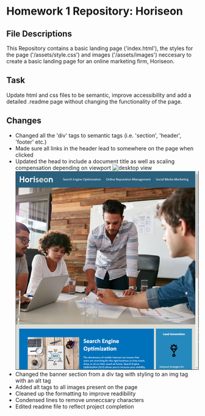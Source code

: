 # Homework 1 Repository: Horiseon

## File Descriptions

This Repository contains a basic landing page ('index.html'), the styles for the page ('/assets/style.css') and images ('/assets/images') neccesary to create a basic landing page for an online marketing firm, Horiseon. 

## Task

Update html and css files to be semantic, improve accessibility and add a detailed .readme page without changing the functionality of the page.

## Changes

- Changed all the 'div' tags to semantic tags (i.e. 'section', 'header', 'footer' etc.)
- Made sure all links in the header lead to somewhere on the page when clicked
- Updated the head to include a document title as well as scaling compensation depending on viewport ![desktop view](desktop-view.PNG) ![mobile-view](mobile-view.PNG)
- Changed the banner section from a div tag with styling to an img tag with an alt tag
- Added alt tags to all images present on the page
- Cleaned up the formatting to improve readibility
- Condensed lines to remove unneccsary characters
- Edited readme file to reflect project completion